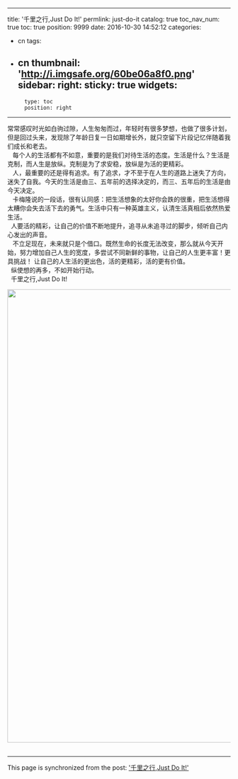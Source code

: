 
---
title: '千里之行,Just Do It!'
permlink: just-do-it
catalog: true
toc_nav_num: true
toc: true
position: 9999
date: 2016-10-30 14:52:12
categories:
- cn
tags:
- cn
thumbnail: 'http://i.imgsafe.org/60be06a8f0.png'
sidebar:
    right:
        sticky: true
widgets:
    -
        type: toc
        position: right
---


<html>
<p>常常感叹时光如白驹过隙，人生匆匆而过，年轻时有很多梦想，也做了很多计划，但是回过头来，发现除了年龄日复一日如期增长外，就只空留下片段记忆伴随着我们成长和老去。<br>
&nbsp;&nbsp; 每个人的生活都有不如意，重要的是我们对待生活的态度。生活是什么？生活是克制，而人生是放纵。克制是为了求安稳，放纵是为活的更精彩。<br>
&nbsp;&nbsp; 人，最重要的还是得有追求。有了追求，才不至于在人生的道路上迷失了方向，迷失了自我。今天的生活是由三、五年前的选择决定的，而三、五年后的生活是由今天决定。<br>
&nbsp;&nbsp; 卡梅隆说的一段话，很有认同感：把生活想象的太好你会跌的很重，把生活想得太糟你会失去活下去的勇气。生活中只有一种英雄主义，认清生活真相后依然热爱生活。<br>
&nbsp; 人要活的精彩，让自己的价值不断地提升，追寻从未追寻过的脚步，倾听自己内心发出的声音。<br>
&nbsp;&nbsp; 不立足现在，未来就只是个借口。既然生命的长度无法改变，那么就从今天开始，努力增加自己人生的宽度，多尝试不同新鲜的事物，让自己的人生更丰富！更具挑战！ 让自己的人生活的更出色，活的更精彩，活的更有价值。<br>
&nbsp; 纵使想的再多，不如开始行动。<br>
&nbsp; 千里之行,Just Do It!</p>
<p><img src="http://i.imgsafe.org/60be06a8f0.png" width="1024" height="1024"/><br>
&nbsp;</p>
</html>

- - -

This page is synchronized from the post: ['千里之行,Just Do It!'](https://steemit.com/@rivalhw/just-do-it)
